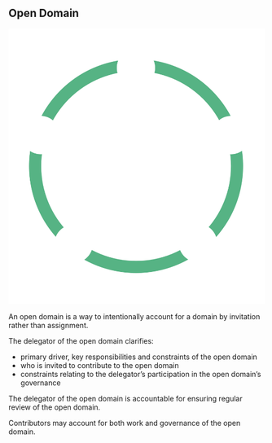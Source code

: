 ## Open Domain

![right,fit](img/structural-patterns/open-domain.png)

An open domain is a way to intentionally account for a domain by invitation rather than assignment.
 
The delegator of the open domain clarifies:
 
- primary driver, key responsibilities and constraints of the open domain
- who is invited to contribute to the open domain
- constraints relating to the delegator’s participation in the open domain’s governance
 
The delegator of the open domain is accountable for ensuring regular review of the open domain.

Contributors may account for both work and governance of the open domain.
